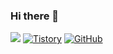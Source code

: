 ### Hi there 👋

<!--
**suin524/suin524** is a ✨ _special_ ✨ repository because its `README.md` (this file) appears on your GitHub profile.

Here are some ideas to get you started:

- 🔭 I’m currently working on ...
- 🌱 I’m currently learning ...
- 👯 I’m looking to collaborate on ...
- 🤔 I’m looking for help with ...
- 💬 Ask me about ...
- 📫 How to reach me: ...
- 😄 Pronouns: ...
- ⚡ Fun fact: ...
-->
<a href="https://programmers.co.kr/events/sv_bootcamp_2023?fbclid=IwAR33UmZytwrrdmzlAtjVQZwfddHSACY2Dz4K5v_Rt3hg7gIiiMzA1zIUZoQ" target="_blank"><img src="https://img.shields.io/badge/instagram-E4405F?style=for-the-badge&logo=instagram&logoColor=white"/></a>
<a href = "https://junglegym.tistory.com/"> <img alt="Tistory" src ="https://img.shields.io/badge/tistory-white.svg?&style=for-the-badge"/></a>
<a href = "https://github.com/suin524"><img alt="GitHub" src ="https://img.shields.io/badge/GitHub-181717.svg?&style=for-the-badge&logo=GitHub&logoColor=white"/>


